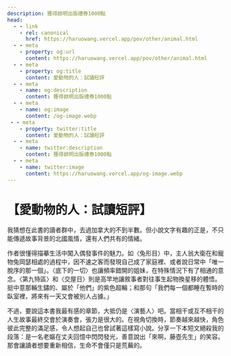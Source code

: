```yaml
---
description: 獲得啟明出版禮券1000點
head:
  - - link
    - rel: canonical
      href: https://haruowang.vercel.app/pov/other/animal.html
  - - meta
    - property: og:url
      content: https://haruowang.vercel.app/pov/other/animal.html
  - - meta
    - property: og:title
      content: 愛動物的人：試讀短評
  - - meta
    - name: og:description
      content: 獲得啟明出版禮券1000點
  - - meta
    - name: og:image
      content: /og-image.webp
 - - meta
    - property: twitter:title
      content: 愛動物的人：試讀短評
  - - meta
    - name: twitter:description
      content: 獲得啟明出版禮券1000點
  - - meta
    - name: twitter:image
      content: https://haruowang.vercel.app/og-image.webp
---
```


# 【愛動物的人：試讀短評】

<p><Badge type="info" text="🌳 Evergreen" /></P>

我猜想在此書的讀者群中，去過加拿大的不到半數。但小說文字有趣的正是，不只能傳遞故事背景的北國風情，還有人們共有的情緒。

作者很懂得描摹生活中闖入偶發事件的魅力。如〈兔形目〉中，主人翁大衛在和寵物兔岡瑟相處的過程中，因不速之客而發現自己成了家庭裡、或者說日常中「唯一脫序的那一個」。〈底下的一切〉也讓頻率錯開的姐妹，在特殊情況下有了相通的意念。〈第九特區〉和〈交屋日〉則是高竿地讓敘事者對往事生起物換星移的體悟。挺中意那輛生鏽的、屬於「他們」的紫色超輪；和那句「我們每一個都睡在暫時的臥室裡，將來有一天又會被別人占據。」

不過，要說這本書我最有感的章節，大抵仍是〈演藝人〉吧。當相干或互不相干的人生故事最終交會於演奏會，張力是很大的。在視角切換時，節奏越來越快，角色彼此完整的滿足感，令人想起自己也曾試著這樣寫小說。分享一下本短文絕殺我的段落：是一名老嫗在丈夫回憶中閃閃發光，善意說出「來啊，藤壺先生」的笑容。那會讓讀者想要重新相信，生命不會僅只是荒蕪的。
